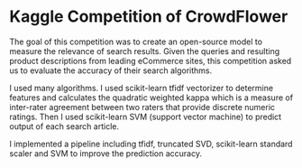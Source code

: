 # Kaggle Competition of CrowdFlower

The goal of this competition was to create an open-source model to measure the relevance of search results. Given the queries and resulting product descriptions from leading eCommerce sites, this competition asked us to evaluate the accuracy of their search algorithms.

I used many algorithms. I used scikit-learn tfidf vectorizer to determine features and calculates the quadratic weighted kappa which is a measure of inter-rater agreement between two raters that provide discrete numeric ratings. Then I used scikit-learn SVM (support vector machine) to predict output of each search article.

I implemented a pipeline including tfidf, truncated SVD, scikit-learn standard scaler and SVM to improve the prediction accuracy.
